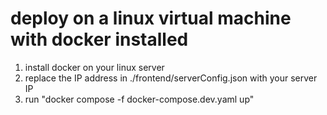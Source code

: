 # deploy on a linux virtual machine with docker installed
1. install docker on your linux server
2. replace the IP address in ./frontend/serverConfig.json with your server IP
3. run "docker compose -f docker-compose.dev.yaml up"